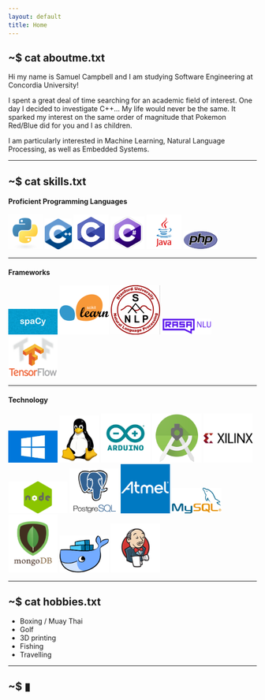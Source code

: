 ```yaml
---
layout: default
title: Home
---
```


## **~$ cat aboutme.txt**

Hi my name is Samuel Campbell and I am studying Software Engineering at Concordia University!

I spent a great deal of time searching for an academic field of interest. One day I decided to investigate C++... My life would never be the same. It sparked my interest on the same order of magnitude that Pokemon Red/Blue did for you and I as children.

I am particularly interested in Machine Learning, Natural Language Processing, as well as Embedded Systems.

---

## **~$ cat skills.txt**


#### **Proficient Programming Languages**  
<div class="container content">
    <div class="skill-content">
        <img src="/assets/img/python.png" width="70px">
        <img src="/assets/img/c++.png" width="55px">
        <img src="/assets/img/c.png" width="70px">
        <img src="/assets/img/c-sharp.png" width="70px">
        <img src="/assets/img/java.png" width="70px">
        <img src="/assets/img/php.png" width="70px">
    </div>
</div>

---

#### **Frameworks**  
<div class="container content">
    <div class="skill-content">
        <img src="/assets/img/spacy.jpg" width="100px">
        <img src="/assets/img/sklearn.png" width="100px">
        <img src="/assets/img/corenlp.png" width="100px">
        <img src="/assets/img/rasa.png" width="100px">
        <img src="/assets/img/tensorflow.png" width="100px">
    </div>
</div>

---

#### **Technology**  
<div class="container content">
    <div class="skill-content">
        <img src="/assets/img/windows.jpg" width="100px">
        <img src="/assets/img/linux.png" width="80px">
        <img src="/assets/img/arduino.png" width="100px">
        <img src="/assets/img/android-studio.png" width="100px">
        <img src="/assets/img/xilinx.jpg" width="100px">
        <img src="/assets/img/node.png" width="120px">
        <img src="/assets/img/postgresql.png" width="100px">
        <img src="/assets/img/atmel.png" width="100px">
        <img src="/assets/img/mysql.png" width="100px">
        <img src="/assets/img/mongodb.png" width="100px">
        <img src="/assets/img/docker.png" width="100px">
        <img src="/assets/img/jenkins.png" width="100px">
    </div>
</div>

---

## **~$ cat hobbies.txt**

* Boxing / Muay Thai
* Golf
* 3D printing
* Fishing
* Travelling

---

## **~$ ▮**

